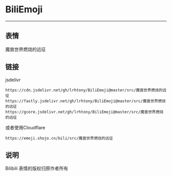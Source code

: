 # BiliEmoji
---
## 表情
魔兽世界燃烧的远征
## 链接
jsdelivr
```
https://cdn.jsdelivr.net/gh/lrhtony/BiliEmoji@master/src/魔兽世界燃烧的远征
https://fastly.jsdelivr.net/gh/lrhtony/BiliEmoji@master/src/魔兽世界燃烧的远征
https://gcore.jsdelivr.net/gh/lrhtony/BiliEmoji@master/src/魔兽世界燃烧的远征
```
或者使用Cloudflare
```
https://emoji.shojo.cn/bili/src/魔兽世界燃烧的远征
```
## 说明
Bilibili 表情的版权归原作者所有
